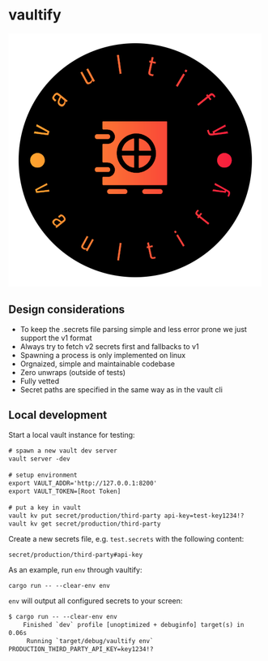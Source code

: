 # vaultify
![logo](docs/logo.png)

## Design considerations
- To keep the .secrets file parsing simple and less error prone we just support the v1 format
- Always try to fetch v2 secrets first and fallbacks to v1
- Spawning a process is only implemented on linux
- Orgnaized, simple and maintainable codebase
- Zero unwraps (outside of tests)
- Fully vetted
- Secret paths are specified in the same way as in the vault cli

## Local development
Start a local vault instance for testing:
```
# spawn a new vault dev server
vault server -dev

# setup environment
export VAULT_ADDR='http://127.0.0.1:8200'
export VAULT_TOKEN=[Root Token]

# put a key in vault
vault kv put secret/production/third-party api-key=test-key1234!?
vault kv get secret/production/third-party
```

Create a new secrets file, e.g. `test.secrets` with the following content:
```
secret/production/third-party#api-key
```

As an example, run `env` through vaultify:
```
cargo run -- --clear-env env
```

`env` will output all configured secrets to your screen:
```
$ cargo run -- --clear-env env
    Finished `dev` profile [unoptimized + debuginfo] target(s) in 0.06s
     Running `target/debug/vaultify env`
PRODUCTION_THIRD_PARTY_API_KEY=key1234!?
```
